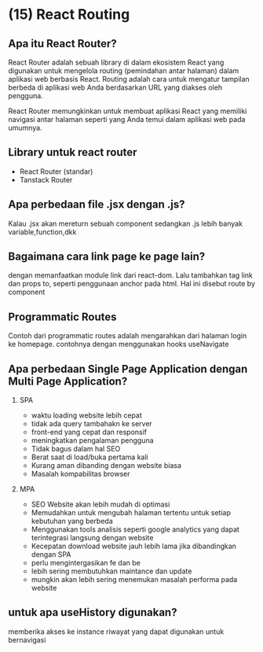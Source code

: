 # (15) React Routing

## Apa itu React Router?
React Router adalah sebuah library di dalam ekosistem React yang digunakan untuk mengelola routing (pemindahan antar halaman) dalam aplikasi web berbasis React. Routing adalah cara untuk mengatur tampilan berbeda di aplikasi web Anda berdasarkan URL yang diakses oleh pengguna.

React Router memungkinkan untuk membuat aplikasi React yang memiliki navigasi antar halaman seperti yang Anda temui dalam aplikasi web pada umumnya.

## Library untuk react router
- React Router (standar)
- Tanstack Router

## Apa perbedaan file .jsx dengan .js?
Kalau .jsx akan mereturn sebuah component sedangkan .js lebih banyak variable,function,dkk

## Bagaimana cara link page ke page lain?
dengan memanfaatkan module link dari react-dom. Lalu tambahkan tag link dan props to, seperti penggunaan anchor pada html. Hal ini disebut route by component

## Programmatic Routes
Contoh dari programmatic routes adalah mengarahkan dari halaman login ke homepage. contohnya dengan menggunakan hooks useNavigate

## Apa perbedaan Single Page Application dengan Multi Page Application?
1. SPA
   + waktu loading website lebih cepat
   + tidak ada query tambahakn ke server
   + front-end yang cepat dan responsif
   + meningkatkan pengalaman pengguna
   - Tidak bagus dalam hal SEO
   - Berat saat di load/buka pertama kali
   - Kurang aman dibanding dengan website biasa
   - Masalah kompabilitas browser

2. MPA
   + SEO Website akan lebih mudah di optimasi
   + Memudahkan untuk mengubah halaman tertentu untuk setiap kebutuhan yang berbeda
   + Menggunakan tools analisis seperti google analytics yang dapat terintegrasi langsung dengan website
   - Kecepatan download website jauh lebih lama jika dibandingkan dengan SPA
   - perlu mengintergasikan fe dan be
   - lebih sering membutuhkan maintance dan update
   - mungkin akan lebih sering menemukan masalah performa pada website

## untuk apa useHistory digunakan?
memberika akses ke instance riwayat yang dapat digunakan untuk bernavigasi

 
